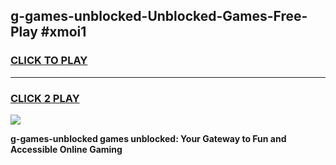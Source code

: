 
## g-games-unblocked-Unblocked-Games-Free-Play #xmoi1
<h3>
<a href="https://us.freeplayer.one?title=g-games-unblocked&ref=9M">CLICK TO PLAY</a></h3>
<hr>

<h3>
<a href="https://us.freeplayer.one?title=g-games-unblocked&ref=9M">CLICK 2 PLAY</a>
  
</h3>

<a href="https://us.freeplayer.one?title=g-games-unblocked&ref=9M"><img src="https://clearcache.store/games.png"></a>


**g-games-unblocked games unblocked: Your Gateway to Fun and Accessible Online Gaming**
